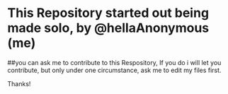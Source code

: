 # This Repository started out being made solo, by @hellaAnonymous (me)

##you can ask me to contribute to this Respository, If you do i will let you contribute, but only under one circumstance, ask me to edit my files first.

Thanks!
